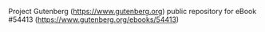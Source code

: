 Project Gutenberg (https://www.gutenberg.org) public repository for
eBook #54413 (https://www.gutenberg.org/ebooks/54413)
